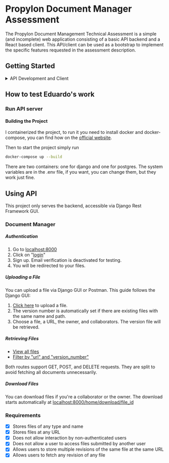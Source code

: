# Propylon Document Manager Assessment

The Propylon Document Management Technical Assessment is a simple (and incomplete) web application consisting of a basic API backend and a React based client.  This API/client can be used as a bootstrap to implement the specific features requested in the assessment description.

## Getting Started

<details>
  <summary>API Development and Client</summary>

### API Development
The API project is a [Django/DRF](https://www.django-rest-framework.org/) project that utilizes a [Makefile](https://www.gnu.org/software/make/manual/make.html) for a convenient interface to access development utilities. This application uses [SQLite](https://www.sqlite.org/index.html) as the default persistence database you are more than welcome to change this. This project requires Python 3.11 in order to create the virtual environment.  You will need to ensure that this version of Python is installed on your OS before building the virtual environment.  Running the below commmands should get the development environment running using the Django development server.
1. `$ make build` to create the virtual environment.
2. `$ make fixture` to create a small number of fixture file versions.
3. `$ make serve` to start the development server on port 8000.
4. `$ make test` to run the limited test suite via PyTest.
### Client Development
The client project is a [Create React App](https://create-react-app.dev/) that has been tested against [Node v18.19.0 Hydrogen LTS](https://nodejs.org/download/release/v18.19.0/).  An [.nvmrc](https://github.com/nvm-sh/nvm#calling-nvm-use-automatically-in-a-directory-with-a-nvmrc-file) file has been included so that the command `$ nvm use` should select the correct NodeJS version through NVM.
1. Navigate to the client/doc-manager directory.
2. `$ npm install` to install the dependencies.
3. `$ npm start` to start the React development server.

##
[![Built with Cookiecutter Django](https://img.shields.io/badge/built%20with-Cookiecutter%20Django-ff69b4.svg?logo=cookiecutter)](https://github.com/cookiecutter/cookiecutter-django/)
</details>

## How to test Eduardo's work


### Run API server

#### Building the Project
I containerized the project, to run it you need to install docker and docker-compose, you can find how on the [official website](https://docs.docker.com/compose/install/).

Then to start the project simply run
```bash
docker-compose up --build
```

There are two containers: one for django and one for postgres.
The system variables are in the .env file, if you want, you can change them, but they work just fine.

## Using API

This project only serves the backend, accessible via Django Rest Framework GUI.

### Document Manager

##### Authentication
1. Go to [localhost:8000](http://localhost:8000)
2. Click on "[login](http://localhost:8000/accounts/signup)"
3. Sign up. Email verification is deactivated for testing.
4. You will be redirected to your files.

##### Uploading a File
You can upload a file via Django GUI or Postman. This guide follows the Django GUI:
1. [Click here](http://localhost:8000/home/) to upload a file.
2. The version number is automatically set if there are existing files with the same name and path.
3. Choose a file, a URL, the owner, and collaborators. The version file will be retrieved.

##### Retrieving Files
- [View all files](http://localhost:8000/home/all/)
- [Filter by "url" and "version_number"](http://localhost:8000/home/)

Both routes support GET, POST, and DELETE requests. They are split to avoid fetching all documents unnecessarily.

##### Download Files
You can download files if you're a collaborator or the owner. The download starts automatically at [localhost:8000/home/download/file_id](http://localhost:8000/home/download/file_id)

### Requirements
- [x] Stores files of any type and name
- [x] Stores files at any URL
- [x] Does not allow interaction by non-authenticated users
- [x] Does not allow a user to access files submitted by another user
- [x] Allows users to store multiple revisions of the same file at the same URL
- [x] Allows users to fetch any revision of any file
